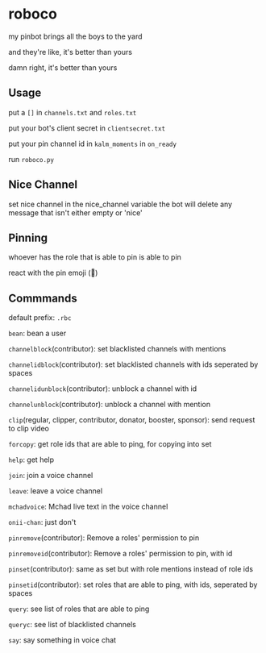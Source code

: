 # roboco

my pinbot brings all the boys to the yard

and they're like, it's better than yours

damn right, it's better than yours

## Usage

put a `[]` in `channels.txt` and `roles.txt`

put your bot's client secret in `clientsecret.txt`

put your pin channel id in `kalm_moments` in `on_ready`

run `roboco.py`

## Nice Channel

set nice channel in the nice_channel variable
the bot will delete any message that isn't either empty or 'nice'

## Pinning

whoever has the role that is able to pin is able to pin

react with the pin emoji (📌)

## Commmands

default prefix: `.rbc`

`bean`: bean a user

`channelblock`(contributor): set blacklisted channels with mentions

`channelidblock`(contributor): set blacklisted channels with ids seperated by spaces

`channelidunblock`(contributor): unblock a channel with id

`channelunblock`(contributor): unblock a channel with mention

`clip`(regular, clipper, contributor, donator, booster, sponsor): send request to clip video

`forcopy`: get role ids that are able to ping, for copying into set

`help`: get help

`join`: join a voice channel

`leave`: leave a voice channel

`mchadvoice`: Mchad live text in the voice channel

`onii-chan`: just don't

`pinremove`(contributor): Remove a roles' permission to pin

`pinremoveid`(contributor): Remove a roles' permission to pin, with id

`pinset`(contributor): same as set but with role mentions instead of role ids

`pinsetid`(contributor): set roles that are able to ping, with ids, seperated by spaces

`query`: see list of roles that are able to ping

`queryc`: see list of blacklisted channels

`say`: say something in voice chat
